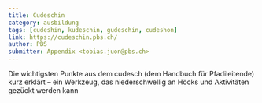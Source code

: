 ```yaml
---
title: Cudeschin
category: ausbildung
tags: [cudeshin, kudeschin, gudeschin, cudeshon]
link: https://cudeschin.pbs.ch/
author: PBS
submitter: Appendix <tobias.juon@pbs.ch>
---
```


Die wichtigsten Punkte aus dem cudesch (dem Handbuch für Pfadileitende) kurz erklärt – ein Werkzeug, das niederschwellig an Höcks und Aktivitäten gezückt werden kann
